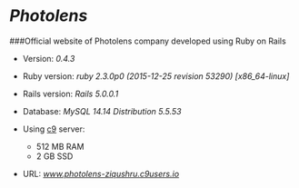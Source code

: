 # _Photolens_
###Official website of Photolens company developed using Ruby on Rails

* Version: _0.4.3_

* Ruby version: _ruby 2.3.0p0 (2015-12-25 revision 53290) [x86_64-linux]_

* Rails version: _Rails 5.0.0.1_

* Database: _MySQL 14.14 Distribution 5.5.53_

* Using [c9](https://c9.io) server:
    * 512 MB RAM
    * 2   GB SSD

* URL: _www.photolens-ziqushru.c9users.io_